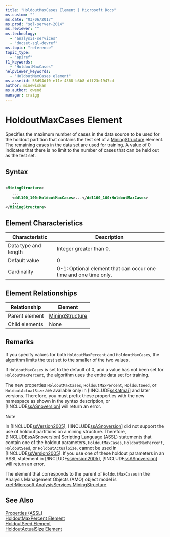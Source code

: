 ```yaml
---
title: "HoldoutMaxCases Element | Microsoft Docs"
ms.custom: ""
ms.date: "03/06/2017"
ms.prod: "sql-server-2014"
ms.reviewer: ""
ms.technology: 
  - "analysis-services"
  - "docset-sql-devref"
ms.topic: "reference"
topic_type: 
  - "apiref"
f1_keywords: 
  - "HoldoutMaxCases"
helpviewer_keywords: 
  - "HoldoutMaxCases element"
ms.assetid: 58d94d10-e11e-4368-b3b8-dff23e1947cd
author: minewiskan
ms.author: owend
manager: craigg
---
```

# HoldoutMaxCases Element
  Specifies the maximum number of cases in the data source to be used for the holdout partition that contains the test set of a [MiningStructure](../objects/miningstructure-element-assl.md) element. The remaining cases in the data set are used for training. A value of 0 indicates that there is no limit to the number of cases that can be held out as the test set.  
  
## Syntax  
  
```xml  
  
<MiningStructure>  
   ...  
   <ddl100_100:HoldoutMaxCases>...</ddl100_100:HoldoutMaxCases>  
   ...  
</MiningStructure>  
```  
  
## Element Characteristics  
  
|Characteristic|Description|  
|--------------------|-----------------|  
|Data type and length|Integer greater than 0.|  
|Default value|0|  
|Cardinality|0-1: Optional element that can occur one time and one time only.|  
  
## Element Relationships  
  
|Relationship|Element|  
|------------------|-------------|  
|Parent element|[MiningStructure](../objects/miningstructure-element-assl.md)|  
|Child elements|None|  
  
## Remarks  
 If you specify values for both `HoldoutMaxPercent` and `HoldoutMaxCases`, the algorithm limits the test set to the smaller of the two values.  
  
 If `HoldoutMaxCases` is set to the default of 0, and a value has not been set for `HoldoutMaxPercent`, the algorithm uses the entire data set for training.  
  
 The new properties `HoldoutMaxCases`, `HoldoutMaxPercent`, `HoldoutSeed`, or `HoldoutActualSize` are available only in [!INCLUDE[ssKatmai](../../../includes/sskatmai-md.md)] and later versions. Therefore, you must prefix these properties with the new namespace as shown in the syntax description, or [!INCLUDE[ssASnoversion](../../../includes/ssasnoversion-md.md)] will return an error.  
  
> [!NOTE]  
>  In [!INCLUDE[ssVersion2005](../../../includes/ssversion2005-md.md)], [!INCLUDE[ssASnoversion](../../../includes/ssasnoversion-md.md)] did not support the use of holdout partitions on a mining structure. Therefore, [!INCLUDE[ssASnoversion](../../../includes/ssasnoversion-md.md)] Scripting Language (ASSL) statements that contain one of the holdout parameters, `HoldoutMaxCases`, `HoldoutMaxPercent`, `HoldoutSeed`, or `HoldoutActualSize`, cannot be used in [!INCLUDE[ssVersion2005](../../../includes/ssversion2005-md.md)]. If you use one of these holdout parameters in an ASSL statement in [!INCLUDE[ssVersion2005](../../../includes/ssversion2005-md.md)], [!INCLUDE[ssASnoversion](../../../includes/ssasnoversion-md.md)] will return an error.  
  
 The element that corresponds to the parent of `HoldoutMaxCases` in the Analysis Management Objects (AMO) object model is <xref:Microsoft.AnalysisServices.MiningStructure>.  
  
## See Also  
 [Properties &#40;ASSL&#41;](properties-assl.md)   
 [HoldoutMaxPercent Element](holdoutmaxpercent-element.md)   
 [HoldoutSeed Element](holdoutseed-element.md)   
 [HoldoutActualSize Element](holdoutactualsize-element.md)  
  
  

